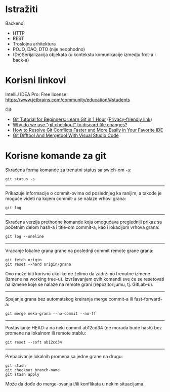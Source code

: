# Istražiti

Backend:
* HTTP
* REST
* Troslojna arhitektura
* POJO, DAO, DTO (nije neophodno)
* (De)Serijalizacija objekata (u kontekstu komunikacije izmedju frot-a i back-a)

# Korisni linkovi

IntelliJ IDEA Pro: Free license: https://www.jetbrains.com/community/education/#students

Git:
* [Git Tutorial for Beginners: Learn Git in 1 Hour][git-tut-yt] ([Privacy-friendly link][git-tut-invidious])
* [Why do we use "git checkout" to discard file changes?][git-checkout]
* [How to Resolve Git Conflicts Faster and More Easily in Your Favorite IDE][git-conflicts]
* [Git Difftool And Mergetool With Visual Studio Code][git-difftool-and-mergetool]

# Korisne komande za git

Skraćena forma komande za trenutni status sa swich-om `-s`:
```
git status -s
```

---

Prikazuje informacije o commit-ovima od poslednjeg ka ranijim, a takođe je moguće videti na kojem commit-u se nalaze vrhovi grana:
```
git log
```

---

Skraćena verzija prethodne komande koja omogućava pregledniji prikaz sa početnim delom hash-a i title-om commit-a, kao i lokacijom vrhova grana:
```
git log --oneline
```

---

Vraćanje lokalne grana grane na poslednji commit remote grane grana:
```
git fetch origin
git reset --hard origin/grana
```

Ovo može biti korisno ukoliko ne želimo da zadržimo trenutne izmene (izmene na working tree-u). Izvršavanjem ovih komandi sve će se resetovati na
izmene koje se nalaze na remote grani (repozitorijumu, tj. GitLab-u).

---


Spajanje grana bez automatskog kreiranja merge commit-a ili fast-forward-a:
```
git merge neka-grana --no-commit --no-ff
```

---


Postavljanje HEAD-a na neki commit ab12cd34 (ne morada bude hash) bez promene na lokalnom ili remote stablu:
```
git reset --soft ab12cd34
```

---

Prebacivanje lokalnih promena sa jedne grane na drugu:
```
git stash
git checkout branch-name
git stash apply
```

Može da dođe do merge-ovanja i/ili konflikata u nekim situacijama.


[git-tut-yt]: https://www.youtube.com/watch?v=8JJ101D3knE
[git-tut-invidious]: https://redirect.invidious.io/watch?v=8JJ101D3knE
[git-checkout]: https://www.bryanbraun.com/2019/06/11/why-we-use-git-checkout-to-discard-file-changes/
[git-conflicts]: https://betterprogramming.pub/how-to-resolve-git-conflicts-faster-and-more-easily-in-your-favorite-ide-9d2984283a79
[git-difftool-and-mergetool]: https://www.kimsereylam.com/git/vscode/2020/12/25/git-difftool-and-mergetool-with-visual-studio-code.html